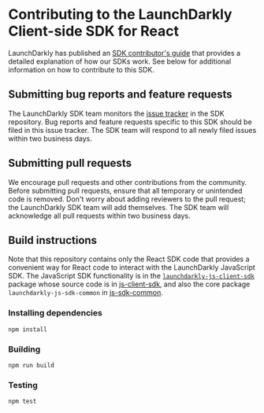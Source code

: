 # Contributing to the LaunchDarkly Client-side SDK for React

LaunchDarkly has published an [SDK contributor's guide](https://docs.launchdarkly.com/docs/sdk-contributors-guide) that provides a detailed explanation of how our SDKs work. See below for additional information on how to contribute to this SDK.
 
## Submitting bug reports and feature requests

The LaunchDarkly SDK team monitors the [issue tracker](https://github.com/launchdarkly/react-client-sdk/issues) in the SDK repository. Bug reports and feature requests specific to this SDK should be filed in this issue tracker. The SDK team will respond to all newly filed issues within two business days.

## Submitting pull requests

We encourage pull requests and other contributions from the community. Before submitting pull requests, ensure that all temporary or unintended code is removed. Don't worry about adding reviewers to the pull request; the LaunchDarkly SDK team will add themselves. The SDK team will acknowledge all pull requests within two business days.

## Build instructions

Note that this repository contains only the React SDK code that provides a convenient way for React code to interact with the LaunchDarkly JavaScript SDK. The JavaScript SDK functionality is in the [`launchdarkly-js-client-sdk`](https://www.npmjs.com/package/launchdarkly-js-client-sdk) package whose source code is in [js-client-sdk](https://github.com/launchdarkly/js-client-sdk), and also the core package `launchdarkly-js-sdk-common` in [js-sdk-common](https://github.com/launchdarkly/js-sdk-common).

### Installing dependencies

```
npm install
```

### Building

```
npm run build
```

### Testing

```
npm test
```
